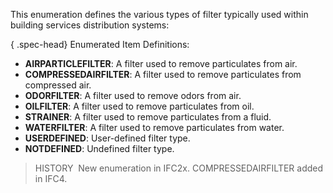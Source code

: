 This enumeration defines the various types of filter typically used within building services distribution systems:

{ .spec-head}
Enumerated Item Definitions:

* **AIRPARTICLEFILTER**: A filter used to remove particulates from air.
* **COMPRESSEDAIRFILTER**: A filter used to remove particulates from compressed air.
* **ODORFILTER**: A filter used to remove odors from air.
* **OILFILTER**: A filter used to remove particulates from oil.
* **STRAINER**: A filter used to remove particulates from a fluid.
* **WATERFILTER**: A filter used to remove particulates from water.
* **USERDEFINED**: User-defined filter type.
* **NOTDEFINED**: Undefined filter type.

> HISTORY&nbsp; New enumeration in IFC2x. COMPRESSEDAIRFILTER added in IFC4.